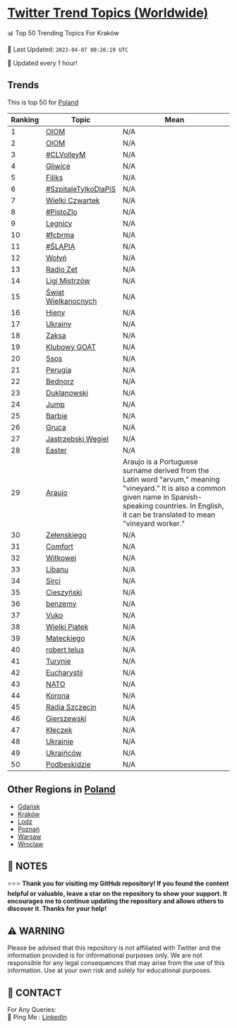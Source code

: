 [Twitter Trend Topics (Worldwide)](https://github.com/ErcinDedeoglu/Twitter-Trend-Topics)
==========


📊 Top 50 Trending Topics For Kraków

📆 Last Updated: `2023-04-07 00:26:19 UTC`

🔧 Updated every 1 hour!


## Trends

This is top 50 for [Poland](</Poland>)

| Ranking | Topic | Mean |
| ------- | ------------ | ------------ |
| 1 | [OIOM](http://twitter.com/search?q=OIOM) | N/A |
| 2 | [OIOM](http://twitter.com/search?q=OIOM) | N/A |
| 3 | [#CLVolleyM](http://twitter.com/search?q=%23CLVolleyM) | N/A |
| 4 | [Gliwice](http://twitter.com/search?q=Gliwice) | N/A |
| 5 | [Filiks](http://twitter.com/search?q=Filiks) | N/A |
| 6 | [#SzpitaleTylkoDlaPiS](http://twitter.com/search?q=%23SzpitaleTylkoDlaPiS) | N/A |
| 7 | [Wielki Czwartek](http://twitter.com/search?q=Wielki+Czwartek) | N/A |
| 8 | [#PistoZlo](http://twitter.com/search?q=%23PistoZlo) | N/A |
| 9 | [Legnicy](http://twitter.com/search?q=Legnicy) | N/A |
| 10 | [#fcbrma](http://twitter.com/search?q=%23fcbrma) | N/A |
| 11 | [#ŚLĄPIA](http://twitter.com/search?q=%23%c5%9aL%c4%84PIA) | N/A |
| 12 | [Wołyń](http://twitter.com/search?q=Wo%c5%82y%c5%84) | N/A |
| 13 | [Radio Zet](http://twitter.com/search?q=Radio+Zet) | N/A |
| 14 | [Ligi Mistrzów](http://twitter.com/search?q=Ligi+Mistrz%c3%b3w) | N/A |
| 15 | [Świąt Wielkanocnych](http://twitter.com/search?q=%c5%9awi%c4%85t+Wielkanocnych) | N/A |
| 16 | [Hieny](http://twitter.com/search?q=Hieny) | N/A |
| 17 | [Ukrainy](http://twitter.com/search?q=Ukrainy) | N/A |
| 18 | [Zaksa](http://twitter.com/search?q=Zaksa) | N/A |
| 19 | [Klubowy GOAT](http://twitter.com/search?q=Klubowy+GOAT) | N/A |
| 20 | [5sos](http://twitter.com/search?q=5sos) | N/A |
| 21 | [Perugia](http://twitter.com/search?q=Perugia) | N/A |
| 22 | [Bednorz](http://twitter.com/search?q=Bednorz) | N/A |
| 23 | [Duklanowski](http://twitter.com/search?q=Duklanowski) | N/A |
| 24 | [Jump](http://twitter.com/search?q=Jump) | N/A |
| 25 | [Barbie](http://twitter.com/search?q=Barbie) | N/A |
| 26 | [Gruca](http://twitter.com/search?q=Gruca) | N/A |
| 27 | [Jastrzębski Węgiel](http://twitter.com/search?q=Jastrz%c4%99bski+W%c4%99giel) | N/A |
| 28 | [Easter](http://twitter.com/search?q=Easter) | N/A |
| 29 | [Araujo](http://twitter.com/search?q=Araujo) | Araujo is a Portuguese surname derived from the Latin word "arvum," meaning "vineyard." It is also a common given name in Spanish-speaking countries. In English, it can be translated to mean "vineyard worker." |
| 30 | [Zełenskiego](http://twitter.com/search?q=Ze%c5%82enskiego) | N/A |
| 31 | [Comfort](http://twitter.com/search?q=Comfort) | N/A |
| 32 | [Witkowej](http://twitter.com/search?q=Witkowej) | N/A |
| 33 | [Libanu](http://twitter.com/search?q=Libanu) | N/A |
| 34 | [Sirci](http://twitter.com/search?q=Sirci) | N/A |
| 35 | [Cieszyński](http://twitter.com/search?q=Cieszy%c5%84ski) | N/A |
| 36 | [benzemy](http://twitter.com/search?q=benzemy) | N/A |
| 37 | [Vuko](http://twitter.com/search?q=Vuko) | N/A |
| 38 | [Wielki Piątek](http://twitter.com/search?q=Wielki+Pi%c4%85tek) | N/A |
| 39 | [Mateckiego](http://twitter.com/search?q=Mateckiego) | N/A |
| 40 | [robert telus](http://twitter.com/search?q=robert+telus) | N/A |
| 41 | [Turynie](http://twitter.com/search?q=Turynie) | N/A |
| 42 | [Eucharystii](http://twitter.com/search?q=Eucharystii) | N/A |
| 43 | [NATO](http://twitter.com/search?q=NATO) | N/A |
| 44 | [Korona](http://twitter.com/search?q=Korona) | N/A |
| 45 | [Radia Szczecin](http://twitter.com/search?q=Radia+Szczecin) | N/A |
| 46 | [Gierszewski](http://twitter.com/search?q=Gierszewski) | N/A |
| 47 | [Kłeczek](http://twitter.com/search?q=K%c5%82eczek) | N/A |
| 48 | [Ukrainie](http://twitter.com/search?q=Ukrainie) | N/A |
| 49 | [Ukraińców](http://twitter.com/search?q=Ukrai%c5%84c%c3%b3w) | N/A |
| 50 | [Podbeskidzie](http://twitter.com/search?q=Podbeskidzie) | N/A |



## Other Regions in [Poland](</Poland>)

* [Gdańsk](</Poland/Gdańsk.md>)
* [Kraków](</Poland/Kraków.md>)
* [Lodz](</Poland/Lodz.md>)
* [Poznań](</Poland/Poznań.md>)
* [Warsaw](</Poland/Warsaw.md>)
* [Wroclaw](</Poland/Wroclaw.md>)



## 📝 NOTES

⭐⭐⭐ **Thank you for visiting my GitHub repository! If you found the content helpful or valuable, leave a star on the repository to show your support. It encourages me to continue updating the repository and allows others to discover it. Thanks for your help!**


## ⚠️ WARNING

Please be advised that this repository is not affiliated with Twitter and the information provided is for informational purposes only. We are not responsible for any legal consequences that may arise from the use of this information. Use at your own risk and solely for educational purposes.


## 📨 CONTACT

 For Any Queries:  
            🏓 Ping Me : [LinkedIn](https://www.linkedin.com/in/ercindedeoglu/)
